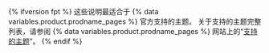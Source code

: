 {% ifversion fpt %}
这些说明最适合于
{% data variables.product.prodname_pages %} 官方支持的主题。 关于支持的主题完整列表，请参阅 {% data variables.product.prodname_pages %} 网站上的“[支持的主题](https://pages.github.com/themes/)”。
{% endif %}
